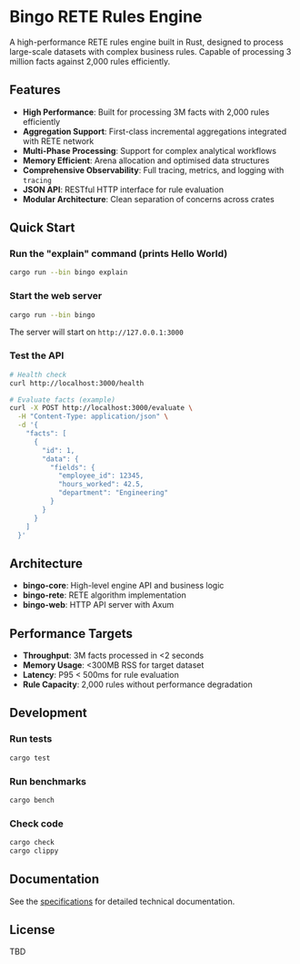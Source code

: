 # Bingo RETE Rules Engine

A high-performance RETE rules engine built in Rust, designed to process large-scale datasets with complex business rules. Capable of processing 3 million facts against 2,000 rules efficiently.

## Features

- **High Performance**: Built for processing 3M facts with 2,000 rules efficiently
- **Aggregation Support**: First-class incremental aggregations integrated with RETE network
- **Multi-Phase Processing**: Support for complex analytical workflows
- **Memory Efficient**: Arena allocation and optimised data structures
- **Comprehensive Observability**: Full tracing, metrics, and logging with `tracing`
- **JSON API**: RESTful HTTP interface for rule evaluation
- **Modular Architecture**: Clean separation of concerns across crates

## Quick Start

### Run the "explain" command (prints Hello World)
```bash
cargo run --bin bingo explain
```

### Start the web server
```bash
cargo run --bin bingo
```

The server will start on `http://127.0.0.1:3000`

### Test the API
```bash
# Health check
curl http://localhost:3000/health

# Evaluate facts (example)
curl -X POST http://localhost:3000/evaluate \
  -H "Content-Type: application/json" \
  -d '{
    "facts": [
      {
        "id": 1,
        "data": {
          "fields": {
            "employee_id": 12345,
            "hours_worked": 42.5,
            "department": "Engineering"
          }
        }
      }
    ]
  }'
```

## Architecture

- **bingo-core**: High-level engine API and business logic
- **bingo-rete**: RETE algorithm implementation
- **bingo-web**: HTTP API server with Axum

## Performance Targets

- **Throughput**: 3M facts processed in <2 seconds
- **Memory Usage**: <300MB RSS for target dataset
- **Latency**: P95 < 500ms for rule evaluation
- **Rule Capacity**: 2,000 rules without performance degradation

## Development

### Run tests
```bash
cargo test
```

### Run benchmarks
```bash
cargo bench
```

### Check code
```bash
cargo check
cargo clippy
```

## Documentation

See the [specifications](SPECS.md) for detailed technical documentation.

## License

TBD